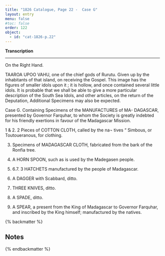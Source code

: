 ```yaml
---
title: "1826 Catalogue, Page 22 -  Case G"
layout: entry
menu: false
#toc: false
order: 122
object:
  - id: "cat-1826-p.22"
---
```


**Transcription**

---


On the Right Hand.

TAAROA UPOO VAHU, one of the chief gods of Rurutu.
Given up by the inhabitants of that island, on receiving the
Gospel. This image has the figures of smaller idols upon
it ; it is hollow, and once contained several little idols.
It is probable that we shall be able to give a more particular description of
the South Sea Idols, and other articles, on the return of the Deputation,
Additional Specimens may also be expected.


Case G.
Containing Specimens of the MANUFACTURES of MA-
DAGASCAR, presented by Governor Farquhar, to
whom the Society is greatly indebted for his friendly
exertions in favour of the Madagascar Mission.

1 & 2. 2 Pieces of COTTON CLOTH, called by the na¬
tives “ Simbous, or Toutoueranous, for clothing.

3. Specimens of MADAGASCAR CLOTH, fabricated
from the bark of the Ronfia tree.

4. A HORN SPOON, such as is used by the Madegasen
people.

5. 6.7. 3 HATCHETS manufactured by the people of
Madagascar.

8. A DAGGER with Scabbard, ditto.

9. THREE KNIVES, ditto.


10. A SPADE, ditto.
    
11. A SPEAR, a present from the King of Madagascar
to Governor Farquhar, and inscribed by the King
himself; manufactured by the natives.

{% backmatter %}

## Notes

{% endbackmatter %}
